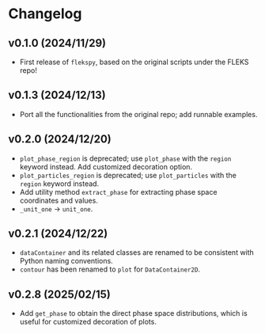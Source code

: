 # Changelog

<!--next-version-placeholder-->

## v0.1.0 (2024/11/29)

- First release of `flekspy`, based on the original scripts under the FLEKS repo!

## v0.1.3 (2024/12/13)

- Port all the functionalities from the original repo; add runnable examples.

## v0.2.0 (2024/12/20)

- `plot_phase_region` is deprecated; use `plot_phase` with the `region` keyword instead. Add customized decoration option.
- `plot_particles_region` is deprecated; use `plot_particles` with the `region` keyword instead.
- Add utility method `extract_phase` for extracting phase space coordinates and values.
- `_unit_one` -> `unit_one`.

## v0.2.1 (2024/12/22)

- `dataContainer` and its related classes are renamed to be consistent with Python naming conventions.
- `contour` has been renamed to `plot` for `DataContainer2D`.

## v0.2.8 (2025/02/15)

- Add `get_phase` to obtain the direct phase space distributions, which is useful for customized decoration of plots.
